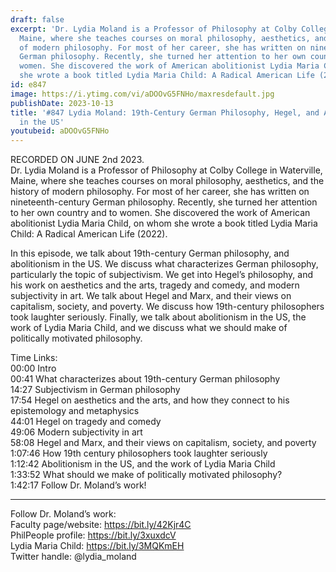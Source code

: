 ```yaml
---
draft: false
excerpt: 'Dr. Lydia Moland is a Professor of Philosophy at Colby College in Waterville,
  Maine, where she teaches courses on moral philosophy, aesthetics, and the history
  of modern philosophy. For most of her career, she has written on nineteenth-century
  German philosophy. Recently, she turned her attention to her own country and to
  women. She discovered the work of American abolitionist Lydia Maria Child, on whom
  she wrote a book titled Lydia Maria Child: A Radical American Life (2022).'
id: e847
image: https://i.ytimg.com/vi/aDOOvG5FNHo/maxresdefault.jpg
publishDate: 2023-10-13
title: '#847 Lydia Moland: 19th-Century German Philosophy, Hegel, and Abolitionism
  in the US'
youtubeid: aDOOvG5FNHo
---
```

RECORDED ON JUNE 2nd 2023.  
Dr. Lydia Moland is a Professor of Philosophy at Colby College in Waterville, Maine, where she teaches courses on moral philosophy, aesthetics, and the history of modern philosophy. For most of her career, she has written on nineteenth-century German philosophy. Recently, she turned her attention to her own country and to women. She discovered the work of American abolitionist Lydia Maria Child, on whom she wrote a book titled Lydia Maria Child: A Radical American Life (2022).

In this episode, we talk about 19th-century German philosophy, and abolitionism in the US. We discuss what characterizes German philosophy, particularly the topic of subjectivism. We get into Hegel’s philosophy, and his work on aesthetics and the arts, tragedy and comedy, and modern subjectivity in art. We talk about Hegel and Marx, and their views on capitalism, society, and poverty. We discuss how 19th-century philosophers took laughter seriously. Finally, we talk about abolitionism in the US, the work of Lydia Maria Child, and we discuss what we should make of politically motivated philosophy.

Time Links:  
00:00 Intro  
00:41  What characterizes about 19th-century German philosophy  
14:27  Subjectivism in German philosophy  
17:54  Hegel on aesthetics and the arts, and how they connect to his epistemology and metaphysics  
44:01  Hegel on tragedy and comedy  
49:06  Modern subjectivity in art  
58:08  Hegel and Marx, and their views on capitalism, society, and poverty  
1:07:46  How 19th century philosophers took laughter seriously  
1:12:42  Abolitionism in the US, and the work of Lydia Maria Child  
1:33:52  What should we make of politically motivated philosophy?  
1:42:17  Follow Dr. Moland’s work!

---

Follow Dr. Moland’s work:  
Faculty page/website: https://bit.ly/42Kjr4C  
PhilPeople profile: https://bit.ly/3xuxdcV  
Lydia Maria Child: https://bit.ly/3MQKmEH  
Twitter handle: @lydia_moland
